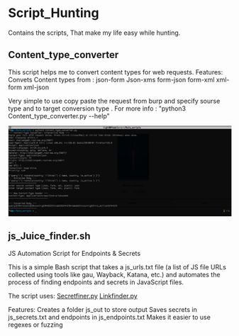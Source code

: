 # Script_Hunting
Contains the scripts, That make my life easy while hunting.

## Content_type_converter
This script helps me to convert content types for web requests.
Features:
Convets Content types from :
json-form
Json-xms
form-json
form-xml
xml-form
xml-json

Very simple to use copy paste the request from burp and specify sourse type and to target conversion type .
For more info : "python3 Content_type_converter.py --help"  

![Tool Output](Images/Screenshot%20From%202025-09-05%2012-52-04.png)

## js_Juice_finder.sh
JS Automation Script for Endpoints & Secrets

This is a simple Bash script that takes a js_urls.txt file (a list of JS file URLs collected using tools like gau, Wayback, Katana, etc.) 
and automates the process of finding endpoints and secrets in JavaScript files.

The script uses:
[Secretfiner.py](https://github.com/m4ll0k/SecretFinder.git)
[Linkfinder.py](https://github.com/GerbenJavado/LinkFinder.git)

Features:
Creates a folder js_out to store output
Saves secrets in js_secrets.txt and endpoints in js_endpoints.txt
Makes it easier to use regexes or fuzzing
